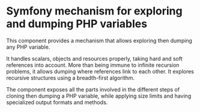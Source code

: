Symfony mechanism for exploring and dumping PHP variables
=========================================================

This component provides a mechanism that allows exploring then dumping
any PHP variable.

It handles scalars, objects and resources properly, taking hard and soft
references into account. More than being immune to infinite recursion
problems, it allows dumping where references link to each other.
It explores recursive structures using a breadth-first algorithm.

The component exposes all the parts involved in the different steps of
cloning then dumping a PHP variable, while applying size limits and having
specialized output formats and methods.
